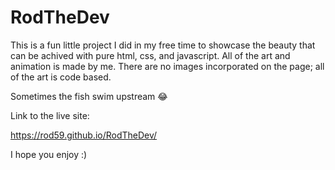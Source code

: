 # RodTheDev
This is a fun little project I did in my free time to showcase the beauty that can be achived with pure html, css, and javascript. All of the art and animation is made by me. There are no images incorporated on the page; all of the art is code based.

Sometimes the fish swim upstream 😂

Link to the live site:

https://rod59.github.io/RodTheDev/    

I hope you enjoy :)
